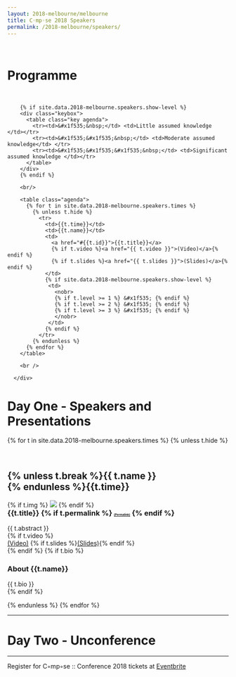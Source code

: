 ```yaml
---
layout: 2018-melbourne/melbourne
title: C◦mp◦se 2018 Speakers
permalink: /2018-melbourne/speakers/
---
```


<style type="text/css">
  .container img {
    max-height: 300px;
  }
  h3.no-top-space {
    margin-top: 0;
  }
  .agenda td {
    vertical-align: top;
  }
  .key td {
    vertical-align: top;
    padding-width: 5px;
  }
</style>

<div class="sep talk melbourne" data-stellar-background-ratio="0.5" style="background-position: 50% -91.5px;"></div>

<br />

<div class="container">
  <div class="row">
    <div class="col-lg-10 col-lg-offset-1">
        <h1 class="text-center">Programme</h1>
        <br />

        {% if site.data.2018-melbourne.speakers.show-level %}
        <div class="keybox">
          <table class="key agenda">
            <tr><td>&#x1f535;&nbsp;</td> <td>Little assumed knowledge </td></tr>
            <tr><td>&#x1f535;&#x1f535;&nbsp;</td> <td>Moderate assumed knowledge</td> </tr>
            <tr><td>&#x1f535;&#x1f535;&#x1f535;&nbsp;</td> <td>Significant assumed knowledge </td></tr>
          </table>
        </div>
        {% endif %}

        <br/>

        <table class="agenda">
          {% for t in site.data.2018-melbourne.speakers.times %}
            {% unless t.hide %}
              <tr>
                <td>{{t.time}}</td>
                <td>{{t.name}}</td>
                <td>
                  <a href="#{{t.id}}">{{t.title}}</a>
                  {% if t.video %}<a href="{{ t.video }}">(Video)</a>{% endif %}
                  {% if t.slides %}<a href="{{ t.slides }}">(Slides)</a>{% endif %}
                </td>
                {% if site.data.2018-melbourne.speakers.show-level %}
                 <td>
                   <nobr>
                   {% if t.level >= 1 %} &#x1f535; {% endif %} 
                   {% if t.level >= 2 %} &#x1f535; {% endif %} 
                   {% if t.level >= 3 %} &#x1f535; {% endif %} 
                   </nobr>
                 </td>
                {% endif %}
              </tr>
            {% endunless %}
          {% endfor %}
        </table>

        <br />

      </div>
  </div>
</div>

<h1 class="text-center">Day One - Speakers and Presentations</h1>

{% for t in site.data.2018-melbourne.speakers.times %}
{% unless t.hide %}

  <div class="container cfpsection" id="{{t.id}}">
    <div class="row" style="margin-top: 60px;">
      <div class="col-lg-4 col-md-4 col-sm-4 name">
        <h2>{% unless t.break %}{{ t.name }}<br/>{% endunless %}{{t.time}}</h2>
        {% if t.img %} <img src="{{t.img}}" /> {% endif %}
      </div>
      <div class="col-lg-8 col-md-8 col-sm-8 name-desc">
        <div class="col-lg-10 col-md-10 col-sm-10">
          <h3 class="no-top-space">
            {{t.title}}
            {% if t.permalink %}
              <a style="font-size:40%;" href="{{t.permalink}}#h1">(Permalink)</a>
            {% endif %}
          </h3>
          <div class="abstract">
            {{ t.abstract }}
          </div>
          {% if t.video %}
            <div class="links">
              <a href="{{ t.video }}">(Video)</a>
              {% if t.slides %}<a href="{{ t.slides }}">(Slides)</a>{% endif %}
            </div>
          {% endif %}
          {% if t.bio %}
            <div class="bio">
              <h3> About {{t.name}} </h3>
              {{ t.bio }}
            </div>
          {% endif %}
        </div>
      </div>
    </div>
  </div>

{% endunless %}
{% endfor %}

---
<h1 class="text-center">Day Two - Unconference</h1>
        



---

<div class="container">
Register for C◦mp◦se :: Conference 2018 tickets at <a href="https://www.eventbrite.com.au/e/compose-melbourne-2018-tickets-46002911948">Eventbrite</a>
</div>
